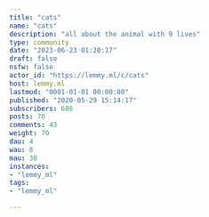 ```yaml
---
title: "cats" 
name: "cats"
description: "all about the animal with 9 lives"
type: community
date: "2023-06-23 01:20:17"
draft: false
nsfw: false
actor_id: "https://lemmy.ml/c/cats"
host: lemmy.ml
lastmod: "0001-01-01 00:00:00"
published: "2020-05-29 15:14:17"
subscribers: 686
posts: 70
comments: 43
weight: 70
dau: 4
wau: 8
mau: 38
instances:
- "lemmy_ml"
tags: 
- "lemmy_ml"

---
```

